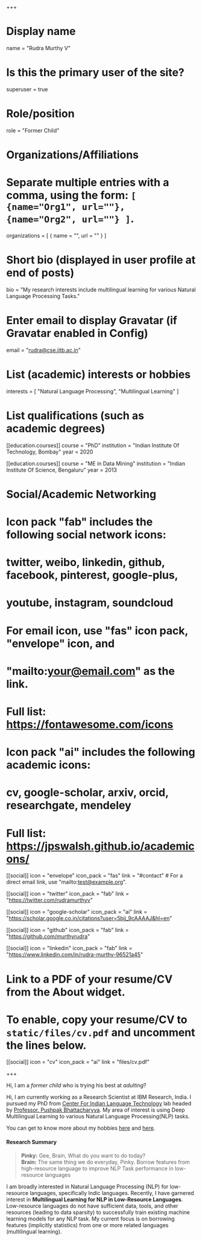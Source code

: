 +++
# Display name
name = "Rudra Murthy V"

# Is this the primary user of the site?
superuser = true

# Role/position
role = "Former Child"

# Organizations/Affiliations
#   Separate multiple entries with a comma, using the form: `[ {name="Org1", url=""}, {name="Org2", url=""} ]`.
organizations = [ { name = "", url = "" } ]

# Short bio (displayed in user profile at end of posts)
bio = "My research interests include multilingual learning for various Natural Language Processing Tasks."

# Enter email to display Gravatar (if Gravatar enabled in Config)
email = "rudra@cse.iitb.ac.in"

# List (academic) interests or hobbies
interests = [
  "Natural Language Processing",
  "Multilingual Learning"
]

# List qualifications (such as academic degrees)
[[education.courses]]
  course = "PhD"
  institution = "Indian Institute Of Technology, Bombay"
  year = 2020

[[education.courses]]
  course = "ME in Data Mining"
  institution = "Indian Institute Of Science, Bengaluru"
  year = 2013

# Social/Academic Networking
#
# Icon pack "fab" includes the following social network icons:
#
#   twitter, weibo, linkedin, github, facebook, pinterest, google-plus,
#   youtube, instagram, soundcloud
#
#   For email icon, use "fas" icon pack, "envelope" icon, and
#   "mailto:your@email.com" as the link.
#
#   Full list: https://fontawesome.com/icons
#
# Icon pack "ai" includes the following academic icons:
#
#   cv, google-scholar, arxiv, orcid, researchgate, mendeley
#
#   Full list: https://jpswalsh.github.io/academicons/

[[social]]
  icon = "envelope"
  icon_pack = "fas"
  link = "#contact"  # For a direct email link, use "mailto:test@example.org".

[[social]]
  icon = "twitter"
  icon_pack = "fab"
  link = "https://twitter.com/rudramurthyv"

[[social]]
  icon = "google-scholar"
  icon_pack = "ai"
  link = "https://scholar.google.co.in/citations?user=5bjj_9cAAAAJ&hl=en"

[[social]]
  icon = "github"
  icon_pack = "fab"
  link = "https://github.com/murthyrudra"

[[social]]
    icon = "linkedin"
    icon_pack = "fab"
    link = "https://www.linkedin.com/in/rudra-murthy-96521a45"

# Link to a PDF of your resume/CV from the About widget.
# To enable, copy your resume/CV to `static/files/cv.pdf` and uncomment the lines below.
[[social]]
   icon = "cv"
   icon_pack = "ai"
   link = "files/cv.pdf"

+++

Hi, I am a *former child* who is trying his best at *adulting*?

Hi, I am currently working as a Research Scientist at IBM Research, India. I pursued my PhD from [Center For Indian Language Technology](http://www.cfilt.iitb.ac.in/) lab headed by [Professor. Pushpak Bhattacharyya](https://www.cse.iitb.ac.in/~pb/). My area of interest is using Deep Multilingual Learning to various Natural Language Processing(NLP) tasks. 

You can get to know more about my hobbies [here](https://murthyrudra.github.io/tags/webcomics/) and [here](https://murthyrudra.github.io/post/trekking/).

#### Research Summary

> **Pinky:** Gee, Brain, What do you want to do today?  
> **Brain:** The same thing we do everyday, Pinky. Borrow features from high-resource language to improve NLP Task performance in low-resource languages

I am broadly interested in Natural Language Processing (NLP) for low-resource languages, specifically Indic languages. Recently, I have garnered interest in **Multilingual Learning for NLP in Low-Resource Languages**. Low-resource languages do not have sufficient data, tools, and other resources (leading to data sparsity) to successfully train existing machine learning models for any NLP task. My current focus is on borrowing features (implicitly statistics) from one or more related languages (multilingual learning). 
